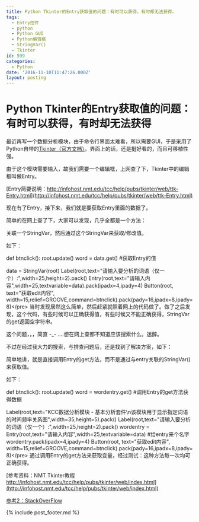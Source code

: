 ```yaml
---
title: Python Tkinter的Entry获取值的问题：有时可以获得，有时却无法获得。
tags:
  - Entry控件
  - python
  - Python GUI
  - Python编辑框
  - StringVar()
  - Tkinter
id: 599
categories:
  - Python
date: '2016-11-10T11:47:26.000Z'
layout: posting
---
```


# Python Tkinter的Entry获取值的问题：有时可以获得，有时却无法获得

最近再写一个数据分析模块，由于命令行界面太难看，所以需要GUI，于是采用了Python自带的[Tkinter（官方文档）](https://wiki.python.org/moin/TkInter/)。界面上的话，还是挺好看的，而且可移植性强。

由于这个模块需要输入，故我们需要一个编辑框，上网查了下，Tkinter中的编辑框叫做Entry。

[Entry简要说明：http://infohost.nmt.edu/tcc/help/pubs/tkinter/web/ttk-Entry.html](http://infohost.nmt.edu/tcc/help/pubs/tkinter/web/ttk-Entry.html)

现在有了Entry，接下来，我们就是要获取Entry里面的数据了。

简单的在网上查了下，大家可以发现，几乎全都是一个方法：

关联一个StringVar，然后通过这个StringVar来获取/修改值。

如下：

def btnclick\(\): root.update\(\) word = data.get\(\) \#获取Entry的值

data = StringVar\(root\) Label\(root,text="请输入要分析的词语（仅一个）:",width=25,height=2\).pack\(\) Entry\(root,text="请输入内容",width=25,textvariable=data\).pack\(ipadx=4,ipady=4\) Button\(root, text="获取edit内容", width=15,relief=GROOVE,command=btnclick\).pack\(pady=16,ipadx=8,ipady=8\)&lt;/pre&gt; 当时发现居然这么简单，然后赶紧就照着网上的代码做了。做了之后发现，这个代码，有些时候可以正确获得值，有些时候又不能正确获得，StringVar的get返回空字符串。

这个问题，，，简直 -\_- ....想在网上查都不知道应该搜索什么。迷醉。

不过在经过我大力的搜索，与排查问题后，还是找到了解决方案，如下：

简单地讲，就是直接调用Entry的get方法，而不是通过与entry关联的StringVar\(\)来获取值。

如下：

def btnclick\(\): root.update\(\) word = wordentry.get\(\) \#调用Entry的get方法获得数据

Label\(root,text="KCC数据分析模块 - 基本分析套件\n该模块用于显示指定词语的时间频率关系图",width=35,height=5\).pack\(\) Label\(root,text="请输入要分析的词语（仅一个）:",width=25,height=2\).pack\(\) wordentry = Entry\(root,text="请输入内容",width=25,textvariable=data\) \#给entry来个名字 wordentry.pack\(ipadx=4,ipady=4\) Button\(root, text="获取edit内容", width=15,relief=GROOVE,command=btnclick\).pack\(pady=16,ipadx=8,ipady=8\)&lt;/pre&gt; 通过调用Entry的get方法来获取变量，经过测试：这种方法每一次均可正确获得。

[参考资料：NMT Tkinter教程 http://infohost.nmt.edu/tcc/help/pubs/tkinter/web/index.html](http://infohost.nmt.edu/tcc/help/pubs/tkinter/web/index.html)

[参考2：StackOverFlow](http://stackoverflow.com/questions/10727131/why-is-tkinter-entrys-get-function-returning-nothing)



{% include post_footer.md %}